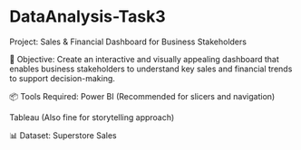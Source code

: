 # DataAnalysis-Task3
Project: Sales & Financial Dashboard for Business Stakeholders

🧩 Objective:
Create an interactive and visually appealing dashboard that enables business stakeholders to understand key sales and financial trends to support decision-making.

📦 Tools Required:
Power BI (Recommended for slicers and navigation)

Tableau (Also fine for storytelling approach)

📊 Dataset:
Superstore Sales
